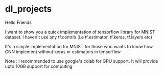 # dl_projects
Hello Friends

I want to show you a quick implementation of tensorflow library for MNIST dataset. I haven't use any tf.contrib (i.e tf.estimator, tf.keras, tf.layers etc)

It's a simple implementation for MNIST for those who wants to know how CNN implement without keras or estimators in tensorflow

Note : I recommended to use google's colab for GPU support. It will provide upto 10GB support for computing
